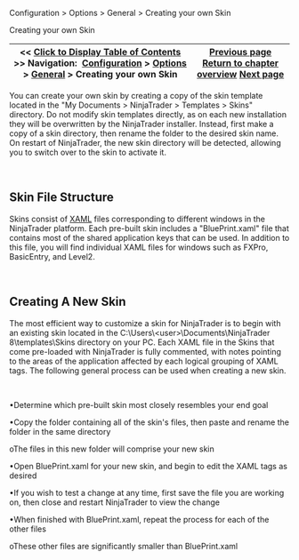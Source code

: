 ﻿


Configuration \> Options \> General \> Creating your own Skin






















Creating your own Skin







| \<\< [Click to Display Table of Contents](creating_your_own_skin.md) \>\> **Navigation:**     [Configuration](configuration-1.md) \> [Options](options-1.md) \> [General](general_section-1.md) \> Creating your own Skin | [Previous page](general_section-1.md) [Return to chapter overview](general_section-1.md) [Next page](enabling_disabling-multi-provi-1.md) |
| --- | --- |











You can create your own skin by creating a copy of the skin template located in the "My Documents \> NinjaTrader \> Templates \> Skins" directory. Do not modify skin templates directly, as on each new installation they will be overwritten by the NinjaTrader installer. Instead, first make a copy of a skin directory, then rename the folder to the desired skin name. On restart of NinjaTrader, the new skin directory will be detected, allowing you to switch over to the skin to activate it.


 


## Skin File Structure


Skins consist of [XAML](https://msdn.microsoft.com/en-us/library/Cc295302.aspx) files corresponding to different windows in the NinjaTrader platform. Each pre\-built skin includes a "BluePrint.xaml" file that contains most of the shared application keys that can be used. In addition to this file, you will find individual XAML files for windows such as FXPro, BasicEntry, and Level2\. 


 


## Creating A New Skin


The most efficient way to customize a skin for NinjaTrader is to begin with an existing skin located in the C:\\Users\\\<user\>\\Documents\\NinjaTrader 8\\templates\\Skins directory on your PC. Each XAML file in the Skins that come pre\-loaded with NinjaTrader is fully commented, with notes pointing to the areas of the application affected by each logical grouping of XAML tags. The following general process can be used when creating a new skin.


 


•Determine which pre\-built skin most closely resembles your end goal

•Copy the folder containing all of the skin's files, then paste and rename the folder in the same directory

oThe files in this new folder will comprise your new skin

•Open BluePrint.xaml for your new skin, and begin to edit the XAML tags as desired

•If you wish to test a change at any time, first save the file you are working on, then close and restart NinjaTrader to view the change

•When finished with BluePrint.xaml, repeat the process for each of the other files 

oThese other files are significantly smaller than BluePrint.xaml








